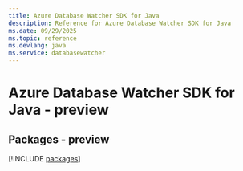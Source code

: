```yaml
---
title: Azure Database Watcher SDK for Java
description: Reference for Azure Database Watcher SDK for Java
ms.date: 09/29/2025
ms.topic: reference
ms.devlang: java
ms.service: databasewatcher
---
```

# Azure Database Watcher SDK for Java - preview
## Packages - preview
[!INCLUDE [packages](database-watcher-index.md)]